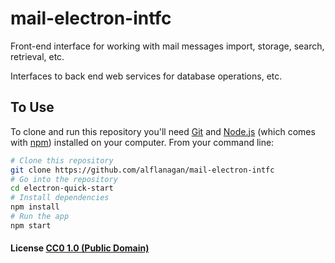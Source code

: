 # mail-electron-intfc

Front-end interface for working with mail messages import, storage, search, retrieval, etc.

Interfaces to back end web services for database operations, etc.

## To Use

To clone and run this repository you'll need [Git](https://git-scm.com) and [Node.js](https://nodejs.org/en/download/) (which comes with [npm](http://npmjs.com)) installed on your computer. From your command line:

```bash
# Clone this repository
git clone https://github.com/alflanagan/mail-electron-intfc
# Go into the repository
cd electron-quick-start
# Install dependencies
npm install
# Run the app
npm start
```

#### License [CC0 1.0 (Public Domain)](LICENSE.md)
